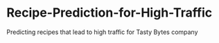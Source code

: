 # Recipe-Prediction-for-High-Traffic
Predicting recipes that lead to high traffic for Tasty Bytes company
